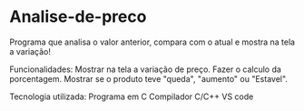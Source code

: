 # Analise-de-preco
Programa que analisa o valor anterior, compara com o atual e mostra na tela a variação!

Funcionalidades:
Mostrar na tela a variação de preço.
Fazer o calculo da porcentagem.
Mostrar se o produto teve "queda", "aumento" ou "Estavel".

Tecnologia utilizada:
Programa em C
Compilador C/C++
VS code
